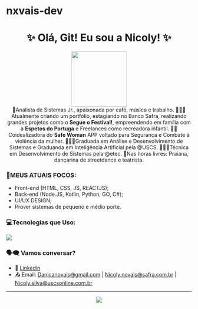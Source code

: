 # nxvais-dev
<h1 align="center">✨ Olá, Git! Eu sou a Nicoly! ✨</h1>
<div align="center">
<img src="https://media.giphy.com/media/v1.Y21kPTc5MGI3NjExM3A3cXZv0GY4ajhkb38B2ZW1nYms0Y3d4MGk4OHFtc21sNmN1M3V5MyZ1cD12MV9naWZzX3N1YJjaCZjdD1n?pfjgJZK1Y8xZK/giphy.gif" width="150px">
</div>

<div align="center">
💙Analista de Sistemas Jr., apaixonada por café, música e trabalho.
👩🏽‍💻Atualmente criando um portfólio, estagiando no Banco Safra, realizando grandes projetos como o <strong>Segue o Festival!</strong>, empreendendo em família com a <strong>Espetos do Portuga</strong> e Freelances como recreadora infantil. 
🩷🌸Coidealizadora do <strong>Safe Woman</strong> APP voltado para Segurança e Combate à violência da mulher. 
👩🏽‍🎓Graduada em Análise e Desenvolvimento de Sistemas e Graduanda em Inteligência Artificial pela @USCS. 
👩🏽‍🎓Técnica em Desenvolvimento de Sistemas pela @etec.
🎨Nas horas livres: Praiana, dançarina de streetdance e teatrista. 
</div>

### 🌸MEUS ATUAIS FOCOS:
- Front-end (HTML, CSS, JS, REACTJS);
- Back-end (Node.JS, Kotlin, Python, GO, C#);
- UI/UX DESIGN;
- Prover sistemas de pequeno e médio porte.

### 💻Tecnologias que Uso:
<img src="https://skillicons.dev/icons?i=html,css,js,react,nodejs,python,golang,figma,dotnet,gitlab,github,kotlin" />

### 🗣️🗨️ Vamos conversar?
- 💼 [Linkedin](https://www.linkedin.com/in/nicoly-de-novais)
- 📤 Email: Danicanovais@gmail.com | Nicoly.novais@safra.com.br | Nicoly.silva@uscsonline.com.br

---

<p align="center">
<img src="https://capsule-render.vercel.app/api?type=waving&color=gradient&height=100&section=footer"/>
</p>
